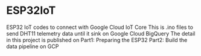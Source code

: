 # ESP32IoT
ESP32 IoT codes to connect with Google Cloud IoT Core
This is .ino files to send DHT11 telemetry data until it sink on Google Cloud BigQuery
The detail in this project is published on
Part1: Preparing the ESP32
Part2: Build the data pipeline on GCP


